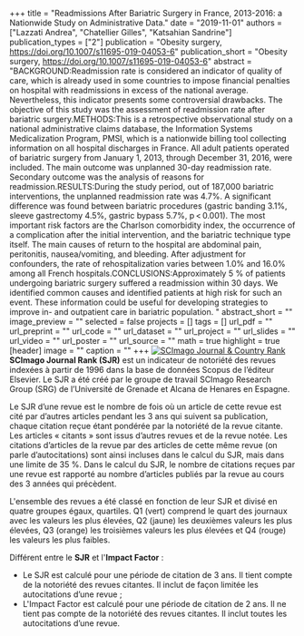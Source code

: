 +++
title = "Readmissions After Bariatric Surgery in France, 2013-2016: a Nationwide Study on Administrative Data."
date = "2019-11-01"
authors = ["Lazzati Andrea", "Chatellier Gilles", "Katsahian Sandrine"]
publication_types = ["2"]
publication = "Obesity surgery, https://doi.org/10.1007/s11695-019-04053-6"
publication_short = "Obesity surgery, https://doi.org/10.1007/s11695-019-04053-6"
abstract = "BACKGROUND:Readmission rate is considered an indicator of quality of care, which is already used in some countries to impose financial penalties on hospital with readmissions in excess of the national average. Nevertheless, this indicator presents some controversial drawbacks. The objective of this study was the assessment of readmission rate after bariatric surgery.METHODS:This is a retrospective observational study on a national administrative claims database, the Information Systems Medicalization Program, PMSI, which is a nationwide billing tool collecting information on all hospital discharges in France. All adult patients operated of bariatric surgery from January 1, 2013, through December 31, 2016, were included. The main outcome was unplanned 30-day readmission rate. Secondary outcome was the analysis of reasons for readmission.RESULTS:During the study period, out of 187,000 bariatric interventions, the unplanned readmission rate was 4.7%. A significant difference was found between bariatric procedures (gastric banding 3.1%, sleeve gastrectomy 4.5%, gastric bypass 5.7%, p &lt; 0.001). The most important risk factors are the Charlson comorbidity index, the occurrence of a complication after the initial intervention, and the bariatric technique type itself. The main causes of return to the hospital are abdominal pain, peritonitis, nausea/vomiting, and bleeding. After adjustment for confounders, the rate of rehospitalization varies between 1.0% and 16.0% among all French hospitals.CONCLUSIONS:Approximately 5 % of patients undergoing bariatric surgery suffered a readmission within 30 days. We identified common causes and identified patients at high risk for such an event. These information could be useful for developing strategies to improve in- and outpatient care in bariatric population. "
abstract_short = ""
image_preview = ""
selected = false
projects = []
tags = []
url_pdf = ""
url_preprint = ""
url_code = ""
url_dataset = ""
url_project = ""
url_slides = ""
url_video = ""
url_poster = ""
url_source = ""
math = true
highlight = true
[header]
image = ""
caption = ""
+++
<a href="https://www.scimagojr.com/journalsearch.php?q=22130&amp;tip=sid&amp;exact=no" title="SCImago Journal &amp; Country Rank"><img border="0" src="https://www.scimagojr.com/journal_img.php?id=22130" alt="SCImago Journal &amp; Country Rank"  /></a>
**SCImago Journal Rank (SJR)** est un indicateur de notoriété des revues indexées à partir de 1996 dans la base de données Scopus de l’éditeur Elsevier. Le SJR a été créé par le groupe de travail SCImago Research Group (SRG) de l’Université de Grenade et Alcana de Henares en Espagne.  
  
Le SJR d’une revue est le nombre de fois où un article de cette revue est cité par d’autres articles pendant les 3 ans qui suivent sa publication, chaque citation reçue étant pondérée par la notoriété de la revue citante. Les articles « citants » sont issus d’autres revues et de la revue notée. Les citations d’articles de la revue par des articles de cette même revue (on parle d’autocitations) sont ainsi incluses dans le calcul du SJR, mais dans une limite de 35 %. Dans le calcul du SJR, le nombre de citations reçues par une revue est rapporté au nombre d’articles publiés par la revue au cours des 3 années qui précèdent.  
  
L'ensemble des revues a été classé en fonction de leur SJR et divisé en quatre groupes égaux, quartiles. Q1 (vert) comprend le quart des journaux avec les valeurs les plus élevées, Q2 (jaune) les deuxièmes valeurs les plus élevées, Q3 (orange) les troisièmes valeurs les plus élevées et Q4 (rouge) les valeurs les plus faibles.  
  
Différent entre le **SJR** et l'**Impact Factor** :  
- Le SJR est calculé pour une période de citation de 3 ans. Il tient compte de la notoriété des revues citantes. Il inclut de façon limitée les autocitations d’une revue ;  
- L'Impact Factor est calculé pour une période de citation de 2 ans. Il ne tient pas compte de la notoriété des revues citantes. Il inclut toutes les autocitations d’une revue.
